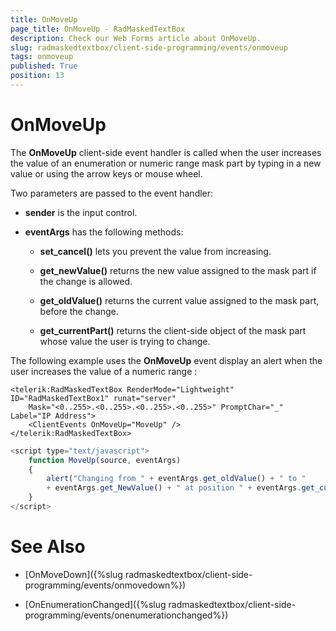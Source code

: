 ```yaml
---
title: OnMoveUp
page_title: OnMoveUp - RadMaskedTextBox
description: Check our Web Forms article about OnMoveUp.
slug: radmaskedtextbox/client-side-programming/events/onmoveup
tags: onmoveup
published: True
position: 13
---
```


# OnMoveUp



The **OnMoveUp** client-side event handler is called when the user increases the value of an enumeration or numeric range mask part by typing in a new value or using the arrow keys or mouse wheel.

Two parameters are passed to the event handler:

* **sender** is the input control.

* **eventArgs** has the following methods:

	* **set_cancel()** lets you prevent the value from increasing.

	* **get_newValue()** returns the new value assigned to the mask part if the change is allowed.

	* **get_oldValue()** returns the current value assigned to the mask part, before the change.

	* **get_currentPart()** returns the client-side object of the mask part whose value the user is trying to change.

The following example uses the **OnMoveUp** event display an alert when the user increases the value of a numeric range :

````ASPNET
<telerik:RadMaskedTextBox RenderMode="Lightweight" ID="RadMaskedTextBox1" runat="server" 
	Mask="<0..255>.<0..255>.<0..255>.<0..255>" PromptChar="_" Label="IP Address">
	<ClientEvents OnMoveUp="MoveUp" />
</telerik:RadMaskedTextBox>
````



````JavaScript
<script type="text/javascript">
	function MoveUp(source, eventArgs)
	{
		alert("Changing from " + eventArgs.get_oldValue() + " to "
		+ eventArgs.get_NewValue() + " at position " + eventArgs.get_currentPart().offset);
	}
</script>
````

# See Also

 * [OnMoveDown]({%slug radmaskedtextbox/client-side-programming/events/onmovedown%})

 * [OnEnumerationChanged]({%slug radmaskedtextbox/client-side-programming/events/onenumerationchanged%})

